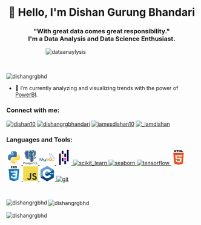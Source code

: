 <h1 align="center">👋 Hello, I'm Dishan Gurung Bhandari</h1>
<h3 align="center">"With great data comes great responsibility." <br>
                        I'm a Data Analysis and Data Science Enthusiast.</h3>
<img align="right" alt="dataanaylysis" width="400" src="https://cdn.dribbble.com/userupload/12058345/file/original-16d59ea5478afe1bf1459563d2b87d70.jpg?resize=1024x1024">
  <br><br>
  <br>
<p align="left"> <img src="https://komarev.com/ghpvc/?username=dishangrgbhd&label=Profile%20views&color=0e75b6&style=flat" alt="dishangrgbhd" /> </p>

- 🔭 I’m currently analyzing and visualizing trends with the power of [PowerBI](https://github.com/dishangrgbhd/PowerBI).

<h3 align="left">Connect with me:</h3>
<p align="left">
<a href="https://twitter.com/jdishan10" target="blank"><img align="center" src="https://raw.githubusercontent.com/rahuldkjain/github-profile-readme-generator/master/src/images/icons/Social/twitter.svg" alt="jdishan10" height="30" width="40" /></a>
<a href="https://linkedin.com/in/dishangrgbhandari" target="blank"><img align="center" src="https://raw.githubusercontent.com/rahuldkjain/github-profile-readme-generator/master/src/images/icons/Social/linked-in-alt.svg" alt="dishangrgbhandari" height="30" width="40" /></a>
<a href="https://fb.com/jamesdishan10" target="blank"><img align="center" src="https://raw.githubusercontent.com/rahuldkjain/github-profile-readme-generator/master/src/images/icons/Social/facebook.svg" alt="jamesdishan10" height="30" width="40" /></a>
<a href="https://instagram.com/_iamdishan" target="blank"><img align="center" src="https://raw.githubusercontent.com/rahuldkjain/github-profile-readme-generator/master/src/images/icons/Social/instagram.svg" alt="_iamdishan" height="30" width="40" /></a>
</p>

<h3 align="left">Languages and Tools:</h3>
<p align="left"><a href="https://www.python.org" target="_blank" rel="noreferrer"> <img src="https://raw.githubusercontent.com/devicons/devicon/master/icons/python/python-original.svg" alt="python" width="40" height="40"/> </a> <a href="https://www.postgresql.org" target="_blank" rel="noreferrer"> <img src="https://raw.githubusercontent.com/devicons/devicon/master/icons/postgresql/postgresql-original-wordmark.svg" alt="postgresql" width="40" height="40"/> </a><a href="https://www.mysql.com/" target="_blank" rel="noreferrer"> <img src="https://raw.githubusercontent.com/devicons/devicon/master/icons/mysql/mysql-original-wordmark.svg" alt="mysql" width="40" height="40"/> </a><a href="https://pandas.pydata.org/" target="_blank" rel="noreferrer"> <img src="https://raw.githubusercontent.com/devicons/devicon/2ae2a900d2f041da66e950e4d48052658d850630/icons/pandas/pandas-original.svg" alt="pandas" width="40" height="40"/> </a> <a href="https://scikit-learn.org/" target="_blank" rel="noreferrer"> <img src="https://upload.wikimedia.org/wikipedia/commons/0/05/Scikit_learn_logo_small.svg" alt="scikit_learn" width="40" height="40"/> </a><a href="https://seaborn.pydata.org/" target="_blank" rel="noreferrer"> <img src="https://seaborn.pydata.org/_images/logo-mark-lightbg.svg" alt="seaborn" width="40" height="40"/> </a> <a href="https://www.tensorflow.org" target="_blank" rel="noreferrer"> <img src="https://www.vectorlogo.zone/logos/tensorflow/tensorflow-icon.svg" alt="tensorflow" width="40" height="40"/> </a><a href="https://www.w3.org/html/" target="_blank" rel="noreferrer"> <img src="https://raw.githubusercontent.com/devicons/devicon/master/icons/html5/html5-original-wordmark.svg" alt="html5" width="40" height="40"/> </a><a href="https://www.w3schools.com/css/" target="_blank" rel="noreferrer"> <img src="https://raw.githubusercontent.com/devicons/devicon/master/icons/css3/css3-original-wordmark.svg" alt="css3" width="40" height="40"/> </a><a href="https://developer.mozilla.org/en-US/docs/Web/JavaScript" target="_blank" rel="noreferrer"> <img src="https://raw.githubusercontent.com/devicons/devicon/master/icons/javascript/javascript-original.svg" alt="javascript" width="40" height="40"/> </a> <a href="https://www.w3schools.com/cpp/" target="_blank" rel="noreferrer"> <img src="https://raw.githubusercontent.com/devicons/devicon/master/icons/cplusplus/cplusplus-original.svg" alt="cplusplus" width="40" height="40"/> </a>  <a href="https://git-scm.com/" target="_blank" rel="noreferrer"> <img src="https://www.vectorlogo.zone/logos/git-scm/git-scm-icon.svg" alt="git" width="40" height="40"/> </a>       </p>
<br>
<p><img align="left" src="https://github-readme-stats.vercel.app/api/top-langs?username=dishangrgbhd&show_icons=true&locale=en&layout=compact" alt="dishangrgbhd" /></p>
<p>&nbsp;<img align="center" src="https://github-readme-stats.vercel.app/api?username=dishangrgbhd&show_icons=true&locale=en" alt="dishangrgbhd" /></p>

<p><img align="center" src="https://github-readme-streak-stats.herokuapp.com/?user=dishangrgbhd&" alt="dishangrgbhd" /></p>

